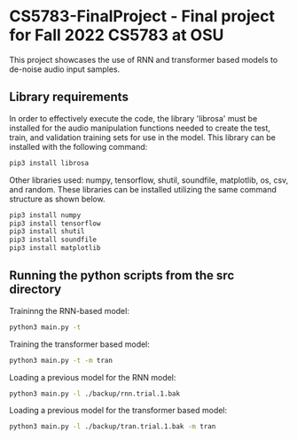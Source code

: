 # CS5783-FinalProject - Final project for Fall 2022 CS5783 at OSU

This project showcases the use of RNN and transformer based models to de-noise audio input samples.

## Library requirements
In order to effectively execute the code, the library 'librosa' must be installed for the audio manipulation functions needed to create the 
test, train, and validation training sets for use in the model. This library can be installed with the following command:
```bash
pip3 install librosa
```

Other libraries used: numpy, tensorflow, shutil, soundfile, matplotlib, os, csv, and random. These libraries can be installed utilizing the same command structure as shown below. 
```bash
pip3 install numpy
pip3 install tensorflow
pip3 install shutil
pip3 install soundfile
pip3 install matplotlib
```
## Running the python scripts from the __src__ directory

Traininng the RNN-based model:
```bash
python3 main.py -t 
```
Training the transformer based model:
```bash
python3 main.py -t -m tran
```
Loading a previous model for the RNN model:
```bash
python3 main.py -l ./backup/rnn.trial.1.bak
```
Loading a previous model for the transformer based model:
```bash
python3 main.py -l ./backup/tran.trial.1.bak -m tran
```
